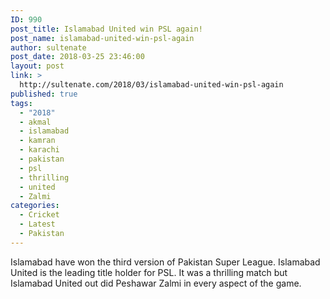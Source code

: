 ```yaml
---
ID: 990
post_title: Islamabad United win PSL again!
post_name: islamabad-united-win-psl-again
author: sultenate
post_date: 2018-03-25 23:46:00
layout: post
link: >
  http://sultenate.com/2018/03/islamabad-united-win-psl-again
published: true
tags:
  - "2018"
  - akmal
  - islamabad
  - kamran
  - karachi
  - pakistan
  - psl
  - thrilling
  - united
  - Zalmi
categories:
  - Cricket
  - Latest
  - Pakistan
---
```

Islamabad have won the third version of Pakistan Super League. Islamabad United is the leading title holder for PSL. It was a thrilling match but Islamabad United out did Peshawar Zalmi in every aspect of the game.